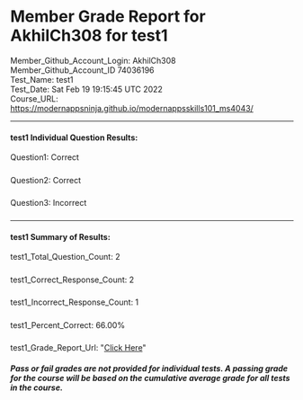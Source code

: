 # Member Grade Report for AkhilCh308 for test1  
   
Member_Github_Account_Login: AkhilCh308  
Member_Github_Account_ID 74036196  
Test_Name: test1  
Test_Date: Sat Feb 19 19:15:45 UTC 2022  
Course_URL: https://modernappsninja.github.io/modernappsskills101_ms4043/  
   
---  
#### test1 Individual Question Results:  
Question1: Correct  
#####  
Question2: Correct  
#####  
Question3: Incorrect  
#####  
---  
#### test1 Summary of Results:  
test1_Total_Question_Count: 2  
#####  
test1_Correct_Response_Count: 2  
#####  
test1_Incorrect_Response_Count: 1  
#####  
test1_Percent_Correct: 66.00%  
#####  
test1_Grade_Report_Url: "[Click Here](https://github.com/modernappsninjas/AkhilCh308/blob/main/static/userdata/courses/modernappsskills101_ms4043/grade_report.pr350.test1.md)"
##### Pass or fail grades are not provided for individual tests. A passing grade for the course will be based on the cumulative average grade for all tests in the course.  
